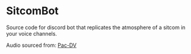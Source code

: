 # SitcomBot

Source code for discord bot that replicates the atmosphere of a sitcom in your voice channels.

Audio sourced from: [Pac-DV](https://www.pacdv.com/sounds/people_sounds.html)
